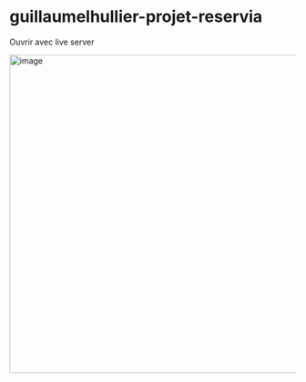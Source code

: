 # guillaumelhullier-projet-reservia

Ouvrir avec live server

<img width="560" alt="image" src="https://github.com/guillaumelhullier/guillaumelhullier-projet-reservia/assets/89132296/95cc6a82-8dc4-436c-973b-43c93473f500">

